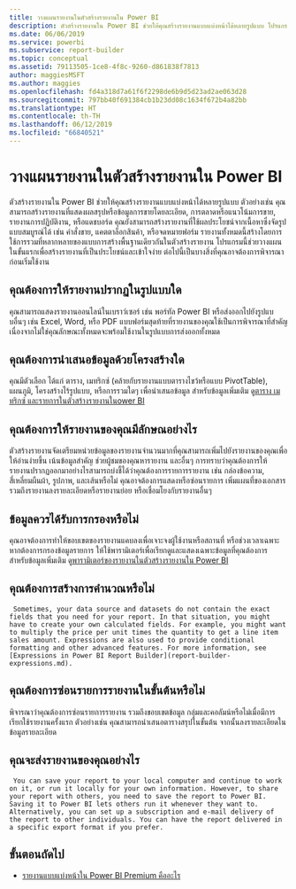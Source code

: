 ```yaml
---
title: วางแผนรายงานในตัวสร้างรายงานใน Power BI
description: ตัวสร้างรายงานใน Power BI ช่วยให้คุณสร้างรายงานแบบแบ่งหน้าได้หลายรูปแบบ โปรแกรมนี้ช่วยวางแผนในขั้นแรกเพื่อสร้างรายงานที่เป็นประโยชน์และเข้าใจง่าย
ms.date: 06/06/2019
ms.service: powerbi
ms.subservice: report-builder
ms.topic: conceptual
ms.assetid: 79113505-1ce8-4f8c-9260-d861838f7813
author: maggiesMSFT
ms.author: maggies
ms.openlocfilehash: fd4a318d7a61f6f2298de6b9d5d23ad2ae063d28
ms.sourcegitcommit: 797bb40f691384cb1b23dd08c1634f672b4a82bb
ms.translationtype: HT
ms.contentlocale: th-TH
ms.lasthandoff: 06/12/2019
ms.locfileid: "66840521"
---
```

# <a name="planning-a-report-in-power-bi-report-builder"></a>วางแผนรายงานในตัวสร้างรายงานใน Power BI
  ตัวสร้างรายงานใน Power BI ช่วยให้คุณสร้างรายงานแบบแบ่งหน้าได้หลายรูปแบบ ตัวอย่างเช่น คุณสามารถสร้างรายงานที่แสดงผลสรุปหรือข้อมูลการขายโดยละเอียด, การตลาดหรือแนวโน้มการขาย, รายงานการปฏิบัติงาน, หรือแดชบอร์ด คุณยังสามารถสร้างรายงานที่ใช้ผลประโยชน์จากเนื้อหาซึ่งจัดรูปแบบสมบูรณ์ได้ เช่น คำสั่งขาย, แคตตาล็อกสินค้า, หรือจดหมายฟอร์ม รายงานทั้งหมดนี้สร้างโดยการใช้การรวมที่หลากหลายของแบบการสร้างพื้นฐานเดียวกันในตัวสร้างรายงาน โปรแกรมนี้ช่วยวางแผนในขั้นแรกเพื่อสร้างรายงานที่เป็นประโยชน์และเข้าใจง่าย ต่อไปนี้เป็นบางสิ่งที่คุณอาจต้องการพิจารณาก่อนเริ่มใช้งาน  
  
## <a name="in-what-format-do-you-want-the-report-to-appear"></a>คุณต้องการให้รายงานปรากฏในรูปแบบใด
  
คุณสามารถแสดงรายงานออนไลน์ในเบราว์เซอร์ เช่น พอร์ทัล Power BI หรือส่งออกไปยังรูปแบบอื่นๆ เช่น Excel, Word, หรือ PDF แบบฟอร์มสุดท้ายที่รายงานของคุณใช้เป็นการพิจารณาที่สำคัญ เนื่องจากไม่ใช่คุณลักษณะทั้งหมดจะพร้อมใช้งานในรูปแบบการส่งออกทั้งหมด 
  
## <a name="in-what-structure-do-you-want-to-present-the-data"></a>คุณต้องการนำเสนอข้อมูลด้วยโครงสร้างใด
  
คุณมีตัวเลือก ได้แก่ ตาราง, เมทริกซ์ (คล้ายกับรายงานแบบตารางไขว้หรือแบบ PivotTable), แผนภูมิ, โครงสร้างไร้รูปแบบ, หรือการรวมใดๆ เพื่อนำเสนอข้อมูล สำหรับข้อมูลเพิ่มเติม ดู[ตาราง เมทริกซ์ และรายการในตัวสร้างรายงานในower BI](report-builder-tables-matrices-lists.md)  
  
## <a name="how-do-you-want-your-report-to-look"></a>คุณต้องการให้รายงานของคุณมีลักษณอย่างไร
  
ตัวสร้างรายงานจัดเตรียมหน่วยข้อมูลของรายงานจำนวนมากที่คุณสามารถเพิ่มไปยังรายงานของคุณเพื่อให้อ่านง่ายขึ้น เน้นข้อมูลสำคัญ ช่วยผู้ชมของคุณหารายงาน และอื่นๆ การทราบว่าคุณต้องการให้รายงานปรากฏออกมาอย่างไรสามารถบ่งชี้ได้ว่าคุณต้องการรายการรายงาน เช่น กล่องข้อความ, สี่เหลี่ยมผืนผ้า, รูปภาพ, และเส้นหรือไม่ คุณอาจต้องการแสดงหรือซ่อนรายการ เพิ่มแผนที่ของเอกสาร รวมถึงรายงานลงรายละเอียดหรือรายงานย่อย หรือเชื่อมโยงกับรายงานอื่นๆ   
  
## <a name="should-the-data-be-filtered"></a>ข้อมูลควรได้รับการกรองหรือไม่
  
คุณอาจต้องการทำให้ขอบเขตของรายงานแคบลงเพื่อเจาะจงผู้ใช้งานหรือสถานที่ หรือช่วงเวลาเฉพาะ หากต้องการกรองข้อมูลรายการ ให้ใช้พารามิเตอร์เพื่อเรียกดูและแสดงเฉพาะข้อมูลที่คุณต้องการ สำหรับข้อมูลเพิ่มเติม ดู[พารามิเตอร์ของรายงานในตัวสร้างรายงานใน Power BI](paginated-reports-parameters.md)  
  
## <a name="do-you-need-to-create-calculations"></a>คุณต้องการสร้างการคำนวณหรือไม่ 
  
     Sometimes, your data source and datasets do not contain the exact fields that you need for your report. In that situation, you might have to create your own calculated fields. For example, you might want to multiply the price per unit times the quantity to get a line item sales amount. Expressions are also used to provide conditional formatting and other advanced features. For more information, see [Expressions in Power BI Report Builder](report-builder-expressions.md).  
  
## <a name="do-you-want-to-hide-report-items-initially"></a>คุณต้องการซ่อนรายการรายงานในขั้นต้นหรือไม่
  
พิจารณาว่าคุณต้องการซ่อนรายการรายงาน รวมถึงขอบเขตข้อมูล กลุ่มและคอลัมน์หรือไม่เมื่อมีการเรียกใช้รายงานครั้งแรก ตัวอย่างเช่น คุณสามารถนำเสนอตารางสรุปในขั้นต้น จากนั้นลงรายละเอียดในข้อมูลรายละเอียด 
  
## <a name="how-are-you-going-to-deliver-your-report"></a>คุณจะส่งรายงานของคุณอย่างไร  
  
     You can save your report to your local computer and continue to work on it, or run it locally for your own information. However, to share your report with others, you need to save the report to Power BI. Saving it to Power BI lets others run it whenever they want to. Alternatively, you can set up a subscription and e-mail delivery of the report to other individuals. You can have the report delivered in a specific export format if you prefer. 
  
## <a name="next-steps"></a>ขั้นตอนถัดไป

- [รายงานแบบแบ่งหน้าใน Power BI Premium คืออะไร](paginated-reports-report-builder-power-bi.md)
